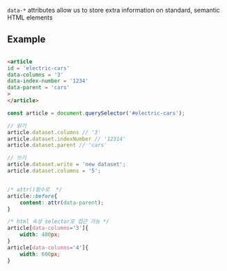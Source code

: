 `data-*` attributes allow us to store extra information on standard, semantic HTML elements 


## Example

```HTML

<article
id = 'electric-cars'
data-columns = '3'
data-index-number = '1234'
data-parent = 'cars'
>
</article>

```

```js
const article = document.querySelector('#electric-cars');

// 읽기
article.dataset.columns // '3'
article.dataset.indexNumber // '12314'
article.dataset.parent // 'cars'

// 쓰기
article.dataset.write = 'new dataset';
article.dataset.columns = '5';

```

```css

/* attr()함수로  */
article::before{
    content: attr(data-parent);
}

/* html 속성 selector로 접근 가능 */
article[data-columns='3']{
    width: 400px;
}
article[data-columns='4']{
    width: 600px;
}

```